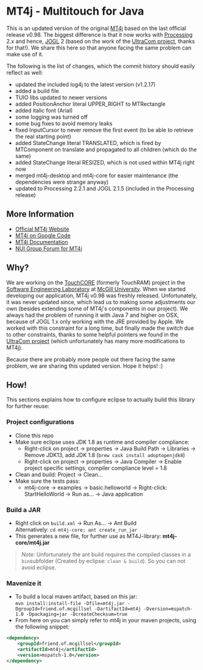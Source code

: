 MT4j - Multitouch for Java
============

This is an updated version of the original [MT4j](http://www.mt4j.org) based on the last official release v0.98. The biggest difference is that it now works with [Processing](https://processing.org/) 2.x and hence, [JOGL](http://jogamp.org/jogl/www/) 2 (based on the work of the [UltraCom project](https://github.com/lodsb/UltraCom/tree/proc2), thanks for that!). We share this here so that anyone facing the same problem can make use of it.

The following is the list of changes, which the commit history should easily reflect as well:

- updated the included log4j to the latest version (v1.2.17)
- added a build file
- TUIO libs updated to newer versions
- added PositionAnchor literal UPPER_RIGHT to MTRectangle
- added italic font (Arial)
- some logging was turned off
- some bug fixes to avoid memory leaks
- fixed InputCursor to never remove the first event (to be able to retrieve the real starting point)
- added StateChange literal TRANSLATED, which is fired by MTComponent on translate and propagated to all children (which do the same)
- added StateChange literal RESIZED, which is not used within MT4j right now
- merged mt4j-desktop and mt4j-core for easier maintenance (the dependencies were strange anyway)
- updated to Processing 2.2.1 and JOGL 2.1.5 (included in the Processing release)

## More Information

- [Official MT4j Website](http://www.mt4j.org)
- [MT4j on Google Code](https://code.google.com/p/mt4j/)
- [MT4j Documentation](http://www.mt4j.org/mediawiki/index.php/Documentation)
- [NUI Group Forum for MT4j](http://nuigroup.com/forums/viewforum/81/)

## Why?

We are working on the [TouchCORE](http://touchcore.cs.mcgill.ca) (formerly TouchRAM) project in the [Software Engineering Laboratory](http://www.cs.mcgill.ca/~joerg/SEL/SEL_Home.html) at [McGill University](http://www.mcgill.ca). When we started developing our application, MT4j v0.98 was freshly released. Unfortunately, it was never updated since, which lead us to making some adjustments our own (besides extending some of MT4j's components in our project). We always had the problem of running it with Java 7 and higher on OSX, because of JOGL 1.x only working with the JRE provided by Apple. We worked with this constraint for a long time, but finally made the switch due to other constraints, thanks to some helpful pointers we found in the [UltraCom project](https://github.com/lodsb/UltraCom/tree/proc2) (which unfortunately has many more modifications to MT4j).

Because there are probably more people out there facing the same problem, we are sharing this updated version. Hope it helps! :)

## How!

This sections explains how to configure eclipse to actually build this library for further reuse:


### Project configurations

 * Clone this repo
 * Make sure eclipse uses JDK 1.8 as runtime and compiler compliance:
   * Right-click on project -> properties -> Java Build Path -> Libraries -> Remove JDK13, add JDK 1.8 (```brew cask install adoptopenjdk8```)
   * Right-click on project -> properties -> Java Compiler -> Enable project specific settings, compiler compliance level = 1.8
 * Clean and build: Project -> Clean...
 * Make sure the tests pass:
   * mt4j-core -> examples -> basic.helloworld -> Right-click: StartHelloWorld -> Run as... -> Java application

### Build a JAR

 * Right click on ```build.xml``` -> Run As... -> Ant Build  
Alternatively: ```cd mt4j-core; ant create_run_jar```
 * This generates a new file, for further use as MT4J-library: **mt4j-core/mt4j.jar**

 > *Note:* Unfortunately the ant build requires the compiled classes in a ```bin```subfolder (Created by eclipse: ```clean & build```). So you can not avoid eclipse.

### Mavenize it

 * To build a local maven artifact, based on this jar:  
```mvn install:install-file -Dfile=mt4j.jar -DgroupId=friend.of.mcgillsel -DartifactId=mt4j -Dversion=mspatch-1.0 -Dpackaging=jar -DcreateChecksum=true```
 * From here on you can simply refer to mt4j in your maven projects, using the following snippet:  
```xml
<dependency>
	<groupId>friend.of.mcgillsel</groupId>
	<artifactId>mt4j</artifactId>
	<version>mspatch-1.0</version>
</dependency>
```


